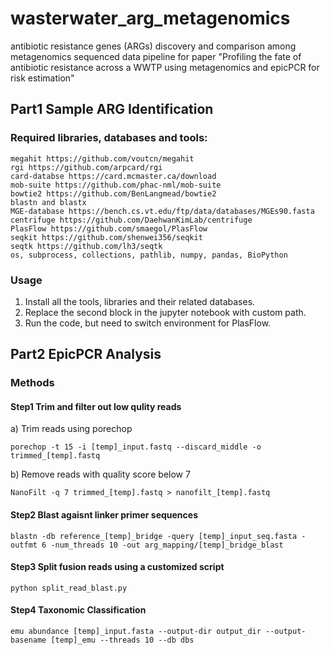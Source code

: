 # wasterwater_arg_metagenomics

antibiotic resistance genes (ARGs) discovery and comparison among metagenomics sequenced data pipeline for paper 
"Profiling the fate of antibiotic resistance across a WWTP using metagenomics and epicPCR for risk estimation"

## Part1 Sample ARG Identification

### Required libraries, databases and tools:

    megahit https://github.com/voutcn/megahit 
    rgi https://github.com/arpcard/rgi
    card-databse https://card.mcmaster.ca/download 
    mob-suite https://github.com/phac-nml/mob-suite
    bowtie2 https://github.com/BenLangmead/bowtie2
    blastn and blastx 
    MGE-database https://bench.cs.vt.edu/ftp/data/databases/MGEs90.fasta 
    centrifuge https://github.com/DaehwanKimLab/centrifuge 
    PlasFlow https://github.com/smaegol/PlasFlow
    seqkit https://github.com/shenwei356/seqkit
    seqtk https://github.com/lh3/seqtk 
    os, subprocess, collections, pathlib, numpy, pandas, BioPython

### Usage
1. Install all the tools, libraries and their related databases.
2. Replace the second block in the jupyter notebook with custom path.
3. Run the code, but need to switch environment for PlasFlow.

## Part2 EpicPCR Analysis

### Methods

#### **Step1** Trim and filter out low qulity reads

a) Trim reads using porechop
```
porechop -t 15 -i [temp]_input.fastq --discard_middle -o trimmed_[temp].fastq
```

b) Remove reads with quality score below 7 

```
NanoFilt -q 7 trimmed_[temp].fastq > nanofilt_[temp].fastq
```

#### **Step2** Blast agaisnt linker primer sequences

```
blastn -db reference_[temp]_bridge -query [temp]_input_seq.fasta -outfmt 6 -num_threads 10 -out arg_mapping/[temp]_bridge_blast
```

#### **Step3** Split fusion reads using a customized script

```
python split_read_blast.py
```

#### **Step4** Taxonomic Classification 

```
emu abundance [temp]_input.fasta --output-dir output_dir --output-basename [temp]_emu --threads 10 --db dbs
```

